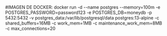 #IMAGEN DE DOCKER:
docker run -d --name postgres --memory=100m -e POSTGRES_PASSWORD=password123 -e POSTGRES_DB=moneydb -p 5432:5432 -v postgres_data:/var/lib/postgresql/data postgres:13-alpine -c shared_buffers=16MB -c work_mem=1MB -c maintenance_work_mem=8MB -c max_connections=20
